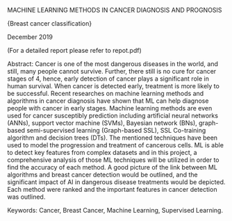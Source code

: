 MACHINE LEARNING METHODS IN CANCER DIAGNOSIS AND PROGNOSIS

{Breast cancer classification}

December 2019

(For a detailed report please refer to repot.pdf)

Abstract: Cancer is one of the most dangerous diseases in the world, and still, many people cannot survive. Further, there still is no cure for cancer stages of 4, hence, early detection of cancer plays a significant role in human survival. When cancer is detected early, treatment is more likely to be successful. Recent researches on machine learning methods and algorithms in cancer diagnosis have shown that ML can help diagnose people with cancer in early stages. Machine learning methods are even used for cancer susceptibly prediction including artificial neural networks (ANNs), support vector machine (SVMs), Bayesian network (BNs), graph-based semi-supervised learning (Graph-based SSL), SSL Co-training algorithm and decision trees (DTs). The mentioned techniques have been used to model the progression and treatment of cancerous cells. ML is able to detect key features from complex datasets and in this project, a comprehensive analysis of those ML techniques will be utilized in order to find the accuracy of each method. A good picture of the link between ML algorithms and breast cancer detection would be outlined, and the significant impact of AI in dangerous disease treatments would be depicted. Each method were ranked and the important features in cancer detection was outlined.

Keywords: Cancer, Breast Cancer, Machine Learning, Supervised Learning.
